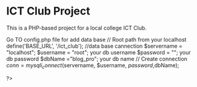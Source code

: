 # ICT Club Project

This is a PHP-based project for a local college ICT Club.

Go TO config.php file for add data base 
// Root path from your localhost
define('BASE_URL', '/ict_club');
//data base cannection
$servername = "localhost"; 
$username = "root"; your db username
$password = ""; your db password
$dbName ="blog_pro"; your db name
// Create connection
$conn = mysqli_connect($servername, $username, $password,$dbName);

?>
